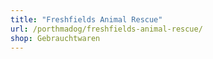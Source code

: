 ```yaml
---
title: "Freshfields Animal Rescue"
url: /porthmadog/freshfields-animal-rescue/
shop: Gebrauchtwaren
---
```

